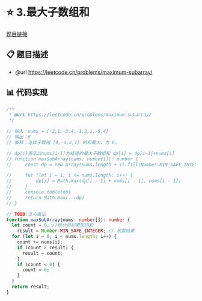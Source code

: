 # ⭐ 3.最大子数组和

[题目链接](https://leetcode.cn/problems/maximum-subarray/)

## 📋 题目描述
* @url https://leetcode.cn/problems/maximum-subarray/

## 📊 代码实现
```typescript
/**
 * @url https://leetcode.cn/problems/maximum-subarray/
 */

// 输入：nums = [-2,1,-3,4,-1,2,1,-5,4]
// 输出：6
// 解释：连续子数组 [4,-1,2,1] 的和最大，为 6。

// dp[i]表示以nums[i-1]为结尾的最大子数组和 dp[i] = dp[i-1]+nums[i]
// function maxSubArray(nums: number[]): number {
//     const dp = new Array(nums.length + 1).fill(Number.MIN_SAFE_INTEGER)

//     for (let i = 1; i <= nums.length; i++) {
//         dp[i] = Math.max(dp[i - 1] + nums[i - 1], nums[i - 1])
//     }
//     console.table(dp)
//     return Math.max(...dp)
// }

// TODO:贪心做法
function maxSubArray(nums: number[]): number {
  let count = 0, //统计目前累加的和
    result = Number.MIN_SAFE_INTEGER; // 放置结果
  for (let i = 0; i < nums.length; i++) {
    count += nums[i];
    if (count > result) {
      result = count;
    }
    if (count < 0) {
      count = 0;
    }
  }
  return result;
}

```
